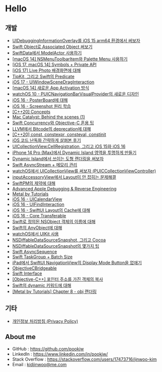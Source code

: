 # Hello

## 개발

- [UIDebuggingInformationOverlay를 iOS 15 arm64 환경에서 써보자](Develop/UIDebuggingInformationOverlay_iOS_15_arm64/article.md)
- [Swift Object로 Associated Object 써보기](Develop/Associated_Objects_with_Swift_Object/article.md)
- [SwiftData에서 ModelActor 사용하기](Develop/SwiftData_ModelActor/article.md)
- [[macOS 14] NSMenuToolbarItem와 Palette Menu 사용하기](Develop/macOS_14_NSMenuToolbarItem_Palette_Menu/article.md)
- [[iOS 17, macOS 14] Symbols + Private API](Develop/Miscellaneous_Symbols/article.md)
- [[iOS 17] Live Photo 배경화면에 대해](Develop/iOS_17_Poster_Live_Photo/article.md)
- [TipKit, 그리고 Swift의 Predicate](Develop/TipKit_and_Predicate/article.md)
- [iOS 17 - UIWindowSceneDragInteraction](Develop/About_UIWindowSceneDragInteraction/article.md)
- [[macOS 14] 새로운 App Activation 방식](Develop/macOS_14_App_Activation/article.md)
- [watchOS 10 - PUICNavigationBarVisualProvider의 새로운 디자인](Develop/watchOS_10_NavigationBarDesign/article.md)
- [iOS 16 - PosterBoard에 대해](Develop/iOS_16_PosterBoard/article.md)
- [iOS 16 - Screenshot 원리 학습](Develop/iOS_16_Screenshot/article.md)
- [[C++20] Concepts](Develop/About_Cxx_Concepts/article.md)
- [Mac Catalyst: Behind the scenes (1)](Develop/Mac_Catalyst_Behind_the_scenes_1/article.md)
- [Swift Concurrency와 Objective-C 혼용 팁](Develop/ObjC_Swift_Concurrency/article.md)
- [LLVM에서 Bitcode의 deprecation에 대해](Develop/About_Bitcode_Deprecation/article.md)
- [[C++20] const, constexpr, consteval, constinit](Develop/About_const_constexpr_consteval_constinit/article.md)
- [iOS 코드 난독화 간략하게 살펴본 후기](Develop/iOS_Code_Obfuscation/article.md)
- [UICollectionView.CellRegistration, 그리고 iOS 15와 iOS 16](Develop/UICollectionViewCellRegistration_iOS_16/article.md)
- [iPhone 14 Pro (Max)에서 Dynamic Island 영역을 투명하게 만들기](Develop/Aperture_with_Clear_Color/article.md)
- [Dynamic Island에서 쓰이는 도형 랜더링을 써보자](Develop/About_CAGainMapLayer/article.md)
- [Swift AsyncStream + 메모리 관리](Develop/Swift_AsyncStream_Memory_Management/article.md)
- [watchOS에서 UICollectionView를 써보자 (PUICCollectionViewController)](Develop/PUICCollectionViewController/article.md)
- [inputAccessoryView에서 Layout이 안 잡히는 문제해결](Develop/UIResponder_inputAccessoryView_Layout/article.md)
- [SwiftPM의 제약에 대해](Develop/AppleProductTypes_Limiations/article.md)
- [Advanced Apple Debugging & Reverse Engineering](Develop/Advanced_Apple_Debugging/article.md)
- [Metal by Tutorials](Develop/Metal_by_Tutorials/article.md)
- [iOS 16 - UICalendarView](Develop/UICalendarView/article.md)
- [iOS 16 - UIFindInteraction](Develop/UIFindInteraction/article.md)
- [iOS 16 - SwiftUI Layout의 Cache에 대해](Develop/SwiftUI_Layout_Cache/article.md)
- [iOS 16 - Core Transferable](Develop/About_CoreTransferable/article.md)
- [Swift로 정의된 NSObject 객체의 이름에 대해](Develop/Swift_Demangle/article.md)
- [Swift의 AnyObject에 대해](Develop/About_Swift_AnyObject/article.md)
- [watchOS에서 UIKit 사용](Develop/Native_UIKit_watchOS/article.md)
- [NSDiffableDataSourceSnapshot, 그리고 Cocoa](Develop/NSDiffableDataSourceSnapshot-And-Cocoa/article.md)
- [NSDiffableDataSourceSnapshot의 몇가지 팁](Develop/NSDiffableDataSourceSnapshot-Tips/article.md)
- [Swift AsyncSequence](Develop/Swift-AsyncSequence/article.md)
- [Swift TaskGroup + Batch Size](Develop/Swift_TaskGroup_Batch_Size/article.md)
- [iPad에서 SwiftUI NavigationView의 Display Mode Button을 없애기](Develop/Hide_SwiftUI_NavigationView_DisplayModeButton_iPad/article.md)
- [ObjectiveCBridgeable](Develop/About_ObjectiveCBridgeable/article.md)
- [Swift Interface](Develop/About_Swift_Interface/article.md)
- [[Objective-C++] 포인터 주소를 가진 객체의 복사](Develop/ObjCpp_Copying_Class/article.md)
- [Swift의 dynamic 키워드에 대해](Develop/About_Swift_dynamic_keyword/article.md)
- [[Metal by Tutorials] Chapter 8 - obj 랜더링](Develop/Metal_by_Tutorials_Chapter_8_obj/article.md)

## 기타

- [개인정보 처리방침 (Privacy Policy)](Privacy_Policy/index.md)

## About me

- GitHub : https://github.com/pookjw
- LinkedIn : https://www.linkedin.com/in/pookjw/
- Stack Overflow : https://stackoverflow.com/users/17473716/jinwoo-kim
- Email : kidjinwoo@me.com
